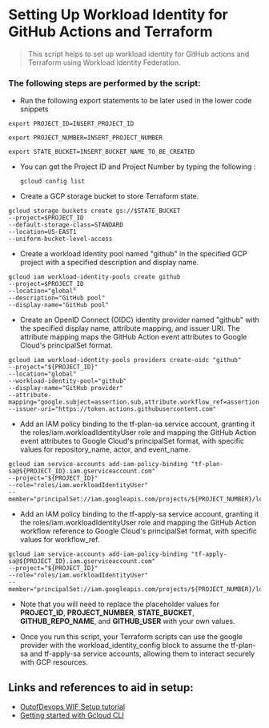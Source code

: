 # Setting Up Workload Identity for GitHub Actions and Terraform

> This script helps to set up workload identity for GitHub actions and Terraform using Workload Identity Federation. 

### The following steps are performed by the script:

- Run the following export statements to be later used in the lower code snippets

`export PROJECT_ID=INSERT_PROJECT_ID`

`export PROJECT_NUMBER=INSERT_PROJECT_NUMBER`

`export STATE_BUCKET=INSERT_BUCKET_NAME_TO_BE_CREATED`

- You can get the Project ID and Project Number by typing the following : <pre><code>gcloud config list</code></pre>  

- Create a GCP storage bucket to store Terraform state.
<pre><code>gcloud storage buckets create gs://$STATE_BUCKET
--project=$PROJECT_ID
--default-storage-class=STANDARD
--location=US-EAST1
--uniform-bucket-level-access
</code></pre>

- Create a workload identity pool named "github" in the specified GCP project with a specified description and display name.

<pre><code>gcloud iam workload-identity-pools create github
--project=$PROJECT_ID
--location="global"
--description="GitHub pool"
--display-name="GitHub pool"
</code></pre>

- Create an OpenID Connect (OIDC) identity provider named "github" with the specified display name, attribute mapping, and issuer URI. The attribute mapping maps the GitHub Action event attributes to Google Cloud's principalSet format.

<pre><code>gcloud iam workload-identity-pools providers create-oidc "github"
--project="${PROJECT_ID}"
--location="global"
--workload-identity-pool="github"
--display-name="GitHub provider"
--attribute-mapping="google.subject=assertion.sub,attribute.workflow_ref=assertion.job_workflow_ref,attribute.event_name=assertion.event_name"
--issuer-uri="https://token.actions.githubusercontent.com"
</code></pre>

- Add an IAM policy binding to the tf-plan-sa service account, granting it the roles/iam.workloadIdentityUser role and mapping the GitHub Action event attributes to Google Cloud's principalSet format, with specific values for repository_name, actor, and event_name.

<pre><code>gcloud iam service-accounts add-iam-policy-binding "tf-plan-sa@${PROJECT_ID}.iam.gserviceaccount.com"
--project="${PROJECT_ID}"
--role="roles/iam.workloadIdentityUser"
--member="principalSet://iam.googleapis.com/projects/${PROJECT_NUMBER}/locations/global/workloadIdentityPools/github/attribute.repository_name/GITHUB_REPO_NAME/attribute.actor/GITHUB_USER/attribute.event_name/pull_request"
</code></pre>

- Add an IAM policy binding to the tf-apply-sa service account, granting it the roles/iam.workloadIdentityUser role and mapping the GitHub Action workflow reference to Google Cloud's principalSet format, with specific values for workflow_ref.

<pre><code>gcloud iam service-accounts add-iam-policy-binding "tf-apply-sa@${PROJECT_ID}.iam.gserviceaccount.com"
--project="${PROJECT_ID}"
--role="roles/iam.workloadIdentityUser"
--member="principalSet://iam.googleapis.com/projects/${PROJECT_NUMBER}/locations/global/workloadIdentityPools/github/attribute.workflow_ref/GITHUB_USER/GITHUB_REPO_NAME/.github/workflows/terraform.yaml@refs/heads/main"
</code></pre>

- Note that you will need to replace the placeholder values for **PROJECT_ID**, **PROJECT_NUMBER**, **STATE_BUCKET**, **GITHUB_REPO_NAME**, and **GITHUB_USER** with your own values.


- Once you run this script, your Terraform scripts can use the google provider with the workload_identity_config block to assume the tf-plan-sa and tf-apply-sa service accounts, allowing them to interact securely with GCP resources.

## Links and references to aid in setup:
- [OutofDevops WIF Setup tutorial](https://www.youtube.com/watch?v=DMwl9WcSAL8)
- [Getting started with Gcloud CLI](https://cloud.google.com/sdk/docs/install)